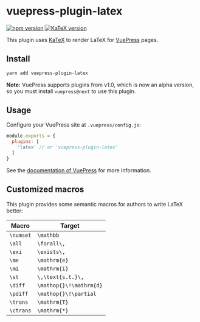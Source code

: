 # vuepress-plugin-latex

[![npm version](https://img.shields.io/npm/v/vuepress-plugin-latex.svg)](https://www.npmjs.com/package/vuepress-plugin-latex)
[![KaTeX version](https://img.shields.io/badge/KaTeX%20version-0.10.0-green.svg)](https://katex.org)

This plugin uses [KaTeX](https://katex.org) to render LaTeX for [VuePress](https://vuepress.vuejs.org) pages.

## Install
```bash
yarn add vuepress-plugin-latex
```
**Note:** VuePress supports plugins from v1.0, which is now an alpha version, so you must install `vuepress@next` to use this plugin.

## Usage
Configure your VuePress site at `.vuepress/config.js`:
```js
module.exports = {
  plugins: [
    'latex' // or 'vuepress-plugin-latex'
  ]
}
```

See the [documentation of VuePress](https://vuepress.vuejs.org/plugin/using-a-plugin.html) for more information.

## Customized macros
This plugin provides some semantic macros for authors to write LaTeX better:

| Macro     | Target                  |
| --------- | ----------------------- |
| `\numset` | `\mathbb`               |
| `\all`    | `\forall\,`             |
| `\exi`    | `\exists\,`             |
| `\me`     | `\mathrm{e}`            |
| `\mi`     | `\mathrm{i}`            |
| `\st`     | `\,\text{s.t.}\,`       |
| `\diff`   | `\mathop{}\!\mathrm{d}` |
| `\pdiff`  | `\mathop{}\!\partial`   |
| `\trans`  | `\mathrm{T}`            |
| `\ctrans` | `\mathrm{*}`            |
